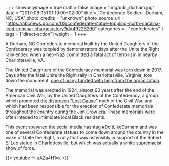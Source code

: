 +++
showonlyimage = true
draft = false
image = "img/udc_durham.jpg"
date = "2017-08-15T01:19:00+02:00"
title = "Confederate Soldier—Durham, NC, USA"
photo_credits = "unknown"
photo_source_url = "https://abcnews.go.com/US/confederate-statue-toppling-north-carolina-lead-criminal-charges/story?id=49226290"
categories = [ "confederates" ]
tags = ["direct-action"]
weight = 1
+++

A Durham, NC Confederate memorial built by the United Daughters of the Confederacy was toppled by demonstrators days after the Unite the Right rally ended when a neo-Nazi committed a fatal act of terrorism in nearby Charlottesville, VA.

<!--more-->

The United Daughters of the Confederacy memorial [was torn down in 2017](https://www.nytimes.com/2017/08/14/us/protesters-in-durham-topple-a-confederate-monument.html). Days after the fatal Unite the Right rally in Charlottesville, Virginia, tore down the monument, [one of many funded with help from the organization](https://en.wikipedia.org/wiki/List_of_monuments_erected_by_the_United_Daughters_of_the_Confederacy).

The memorial was erected in 1924, almost 60 years after the end of the American Civil War, by the United Daughters of the Confederacy, a group which promoted [the disproven "Lost Cause"](https://www.encyclopediavirginia.org/Lost_Cause_The) myth of the Civil War, and which had been responsible for the erection of Confederate memorials throughout the country during the Jim Crow era. These memorials were often inteded to intimidate local Black residents.

This event spawned the social media hashtag [#DoItLikeDurham](https://doitlikedurham.org/) and was one of several Confederate statues to come down around the country in the wake of Unite the Right, a rally that was ostensibly in support of the Robert E. Lee statue in Charlottesville, but which was actually a white supremacist show of force.

{{< youtube H-uAZa4H1vk >}}
